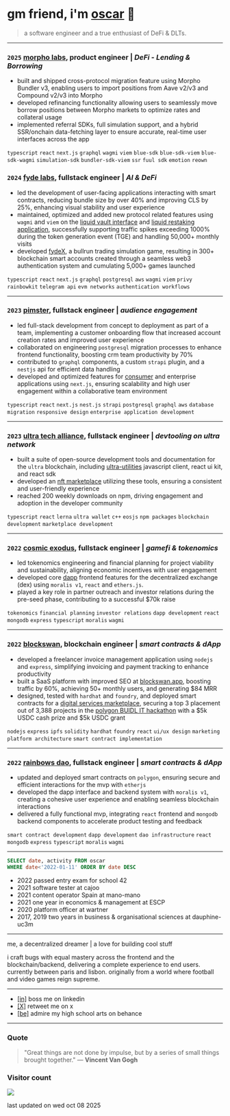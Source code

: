 # gm friend, i'm [oscar](https://omc.sh) 👋

> a software engineer and a true enthusiast of DeFi & DLTs.

---

### `2025` [morpho labs](https://morpho.org), product engineer | _DeFi - Lending & Borrowing_

- built and shipped cross-protocol migration feature using Morpho Bundler v3, enabling users to import positions from Aave v2/v3 and Compound v2/v3 into Morpho
- developed refinancing functionality allowing users to seamlessly move borrow positions between Morpho markets to optimize rates and collateral usage
- implemented referral SDKs, full simulation support, and a hybrid SSR/onchain data-fetching layer to ensure accurate, real-time user interfaces across the app

`typescript` `react` `next.js` `graphql` `wagmi` `viem` `blue-sdk` `blue-sdk-viem` `blue-sdk-wagmi` `simulation-sdk` `bundler-sdk-viem` `ssr` `fuul sdk` `emotion` `reown`

### `2024` [fyde labs](https://fyde.fi), fullstack engineer | _AI & DeFi_

- led the development of user-facing applications interacting with smart contracts, reducing bundle size by over 40% and improving CLS by 25%, enhancing visual stability and user experience
- maintained, optimized and added new protocol related features using `wagmi` and `viem` on the [liquid vault interface](https://app.fyde.fi) and [liquid restaking application](https://restaking.fyde.fi), successfully supporting traffic spikes exceeding 1000% during the token generation event (TGE) and handling 50,000+ monthly visits
- developed [fydeX](https://game.fyde.fi), a bullrun trading simulation game, resulting in 300+ blockchain smart accounts created through a seamless web3 authentication system and cumulating 5,000+ games launched

`typescript` `react` `next.js` `graphql` `postgresql` `aws` `wagmi` `viem` `privy` `rainbowkit` `telegram api` `evm networks` `authentication workflows`

---

### `2023` [pimster](https://pimster.app), fullstack engineer | _audience engagement_

- led full-stack development from concept to deployment as part of a team, implementing a customer onboarding flow that increased account creation rates and improved user experience
- collaborated on engineering `postgresql` migration processes to enhance frontend functionality, boosting crm team productivity by 70%
- contributed to `graphql` components, a custom `strapi` plugin, and a `nestjs` api for efficient data handling
- developed and optimized features for [consumer](https://focal.pimster.app) and enterprise applications using `next.js`, ensuring scalability and high user engagement within a collaborative team environment

`typescript` `react` `next.js` `nest.js` `strapi` `postgresql` `graphql` `aws` `database migration` `responsive design` `enterprise application development`

---

### `2023` [ultra tech alliance](https://github.com/ultra-alliance), fullstack engineer | _devtooling on ultra network_

- built a suite of open-source development tools and documentation for the `ultra` blockchain, including [ultra-utilities](https://github.com/ultra-alliance/ultra-utilities) javascript client, react ui kit, and react sdk
- developed an [nft marketplace](https://ultra-alliance.tech) utilizing these tools, ensuring a consistent and user-friendly experience
- reached 200 weekly downloads on npm, driving engagement and adoption in the developer community

`typescript` `react` `lerna` `ultra wallet` `c++` `eosjs` `npm packages` `blockchain development` `marketplace development`

---

### `2022` [cosmic exodus](https://cosmicexodus.xyz), fullstack engineer | _gamefi & tokenomics_

- led tokenomics engineering and financial planning for project viability and sustainability, aligning economic incentives with user engagement
- developed core [dapp](https://github.com/omcdotsh/Cosmic-dApp) frontend features for the decentralized exchange (dex) using `moralis v1`, `react` and `ethers.js`.
- played a key role in partner outreach and investor relations during the pre-seed phase, contributing to a successful $70k raise

`tokenomics` `financial planning` `investor relations` `dapp development` `react` `mongodb` `express` `typescript` `moralis` `wagmi`

---

### `2022` [blockswan](https://github.com/blockswan/blockswan-protocol), blockchain engineer | _smart contracts & dApp_

- developed a freelancer invoice management application using `nodejs` and `express`, simplifying invoicing and payment tracking to enhance productivity
- built a SaaS platform with improved SEO at [blockswan.app](https://blockswan.app), boosting traffic by 60%, achieving 50+ monthly users, and generating $84 MRR
- designed, tested with `hardhat` and `foundry`, and deployed smart contracts for a [digital services marketplace](https://github.com/BlockSwan/blockswan-protocol), securing a top 3 placement out of 3,388 projects in the [polygon BUIDL IT hackathon](https://devpost.com/software/blockswanfamily) with a $5k USDC cash prize and $5k USDC grant

`nodejs` `express` `ipfs` `solidity` `hardhat` `foundry` `react` `ui/ux design` `marketing` `platform architecture` `smart contract implementation`

---

### `2022` [rainbows dao](https://blockswan-hq.gitbook.io/rainbows-dao/), fullstack engineer | _smart contracts & dApp_

- updated and deployed smart contracts on `polygon`, ensuring secure and efficient interactions for the mvp with `etherjs`
- developed the dapp interface and backend system with `moralis v1`, creating a cohesive user experience and enabling seamless blockchain interactions
- delivered a fully functional mvp, integrating `react` frontend and `mongodb` backend components to accelerate product testing and feedback

`smart contract development` `dapp development` `dao infrastructure` `react` `mongodb` `express` `typescript` `moralis` `wagmi`

---

```sql
SELECT date, activity FROM oscar
WHERE date<'2022-01-11' ORDER BY date DESC
```

- 2022 passed entry exam for school 42
- 2021 software tester at cajoo
- 2021 content operator Spain at mano-mano
- 2021 one year in economics & management at ESCP
- 2020 platform officer at wartner
- 2017, 2019 two years in business & organisational sciences at dauphine-uc3m

---

me, a decentralized dreamer | a love for building cool stuff

i craft bugs with equal mastery across the frontend and the blockchain/backend, delivering a complete experience to end users. currently between paris and lisbon. originally from a world where football and video games reign supreme.

---

- [[in]](https://www.linkedin.com/in/oscarmacieira) boss me on linkedin
- [[X]](https://x.com/omc_sh) retweet me on x
- [[be]](https://www.behance.net/OscarDzn) admire my high school arts on behance

---

### Quote

> "Great things are not done by impulse, but by a series of small things brought together."
> — **Vincent Van Gogh**

### Visitor count

<img src="https://profile-counter.glitch.me/oscarmacieira/count.svg" />

last updated on wed oct 08 2025
